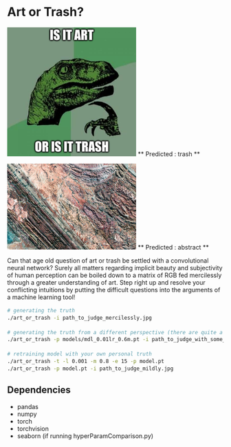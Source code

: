# Art or Trash?

![](img/for_readme/test_trash.png)
** Predicted : trash **

![](img/for_readme/random_earthview.png)
** Predicted : abstract **


Can that age old question of art or trash be settled with a convolutional neural network?
Surely all matters regarding implicit beauty and subjectivity of human perception can be boiled down to a matrix of RGB fed mercilessly through a greater understanding of art.
Step right up and resolve your conflicting intuitions by putting the difficult questions into the arguments of a machine learning tool!


```bash
# generating the truth
./art_or_trash -i path_to_judge_mercilessly.jpg

# generating the truth from a different perspective (there are quite a few to choose from)
./art_or_trash -p models/mdl_0.01lr_0.6m.pt -i path_to_judge_with_some_mercy.jpg

# retraining model with your own personal truth
./art_or_trash -t -l 0.001 -m 0.8 -e 15 -p model.pt
./art_or_trash -p model.pt -i path_to_judge_mildly.jpg
```


## Dependencies
- pandas
- numpy
- torch
- torchvision
- seaborn (if running hyperParamComparison.py)
